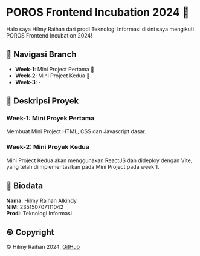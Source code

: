 # POROS Frontend Incubation 2024 🚀

Halo saya Hilmy Raihan dari prodi Teknologi Informasi disini saya mengikuti POROS Frontend Incubation 2024!

## 🌿 Navigasi Branch

- **Week-1**: Mini Project Pertama 🚀
- **Week-2**: Mini Project Kedua 🌟
- **Week-3**: -

## 📝 Deskripsi Proyek

### Week-1: Mini Proyek Pertama

Membuat Mini Project HTML, CSS dan Javascript dasar.

### Week-2: Mini Proyek Kedua

Mini Project Kedua akan menggunakan ReactJS dan dideploy dengan Vite, yang telah diimplementasikan pada Mini Project pada week 1.

## 📖 Biodata

**Nama**: Hilmy Raihan Alkindy  
**NIM**: 235150707111042  
**Prodi**: Teknologi Informasi  

## © Copyright

© Hilmy Raihan 2024. [GitHub](https://github.com/ChrozaGaming)
